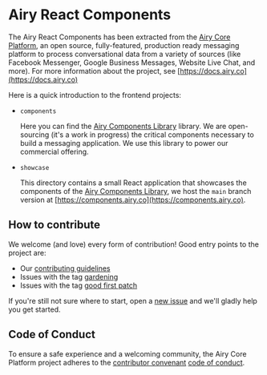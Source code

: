 # Airy React Components

The Airy React Components has been extracted from the 
[Airy Core Platform](https://github.com/airyhq/airy), an open source, fully-featured, production ready 
messaging platform to process conversational data from a variety of sources
(like Facebook Messenger, Google Business Messages, Website Live Chat, and
more). For more information about the project, see [https://docs.airy.co](https://docs.airy.co)

Here is a quick introduction to the frontend projects:

- `components`

  Here you can find the [Airy
  Components Library](https://www.npmjs.com/package/@airyhq/components) library. We are open-sourcing
  (it's a work in progress) the critical components necessary to build a
  messaging application. We use this library to power our commercial offering.

- `showcase`

  This directory contains a small React application that showcases the
  components of the [Airy Components
  Library](https://www.npmjs.com/package/@airyhq/components), we host the `main`
  branch version at [https://components.airy.co](https://components.airy.co).

## How to contribute

We welcome (and love) every form of contribution! Good entry points to the
project are:

- Our [contributing guidelines](/CONTRIBUTING.md)
- Issues with the tag
  [gardening](https://github.com/airyhq/components/issues?q=is%3Aissue+is%3Aopen+label%3Agardening)
- Issues with the tag [good first
  patch](https://github.com/airyhq/components/issues?q=is%3Aissue+is%3Aopen+label%3A%22good+first+patch%22)

If you're still not sure where to start, open a [new
issue](https://github.com/airyhq/components/issues/new) and we'll gladly help you get
started.


## Code of Conduct

To ensure a safe experience and a welcoming community, the Airy Core Platform
project adheres to the [contributor
convenant](https://www.contributor-covenant.org/) [code of
conduct](/code_of_conduct.md).
